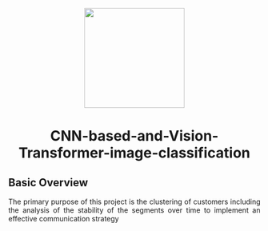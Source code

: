 <p align="center">
    <img width="200" src="https://github.com/FrancescoFran/Customer-analysis-for-marketing-strategy/assets/96301982/bfcfeeb1-acaf-471b-b9a2-6759fb821566">
</p>
<h1 align="center">CNN-based-and-Vision-Transformer-image-classification</h1>
<h2 align="left">Basic Overview</h1>
<p align="justify">
    The primary purpose of this project is the clustering of customers including the analysis of the stability of the segments over time to implement an effective communication strategy
</p>
